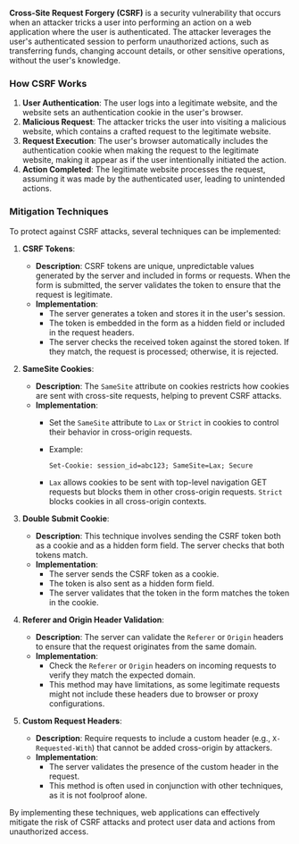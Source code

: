 **Cross-Site Request Forgery (CSRF)** is a security vulnerability that occurs when an attacker tricks a user into performing an action on a web application where the user is authenticated. The attacker leverages the user's authenticated session to perform unauthorized actions, such as transferring funds, changing account details, or other sensitive operations, without the user's knowledge.

### How CSRF Works

1. **User Authentication**: The user logs into a legitimate website, and the website sets an authentication cookie in the user's browser.
2. **Malicious Request**: The attacker tricks the user into visiting a malicious website, which contains a crafted request to the legitimate website.
3. **Request Execution**: The user's browser automatically includes the authentication cookie when making the request to the legitimate website, making it appear as if the user intentionally initiated the action.
4. **Action Completed**: The legitimate website processes the request, assuming it was made by the authenticated user, leading to unintended actions.

### Mitigation Techniques

To protect against CSRF attacks, several techniques can be implemented:

1. **CSRF Tokens**:
   - **Description**: CSRF tokens are unique, unpredictable values generated by the server and included in forms or requests. When the form is submitted, the server validates the token to ensure that the request is legitimate.
   - **Implementation**:
     - The server generates a token and stores it in the user's session.
     - The token is embedded in the form as a hidden field or included in the request headers.
     - The server checks the received token against the stored token. If they match, the request is processed; otherwise, it is rejected.

2. **SameSite Cookies**:
   - **Description**: The `SameSite` attribute on cookies restricts how cookies are sent with cross-site requests, helping to prevent CSRF attacks.
   - **Implementation**:
     - Set the `SameSite` attribute to `Lax` or `Strict` in cookies to control their behavior in cross-origin requests.
     - Example:

       ```http
       Set-Cookie: session_id=abc123; SameSite=Lax; Secure
       ```

     - `Lax` allows cookies to be sent with top-level navigation GET requests but blocks them in other cross-origin requests. `Strict` blocks cookies in all cross-origin contexts.

3. **Double Submit Cookie**:
   - **Description**: This technique involves sending the CSRF token both as a cookie and as a hidden form field. The server checks that both tokens match.
   - **Implementation**:
     - The server sends the CSRF token as a cookie.
     - The token is also sent as a hidden form field.
     - The server validates that the token in the form matches the token in the cookie.

4. **Referer and Origin Header Validation**:
   - **Description**: The server can validate the `Referer` or `Origin` headers to ensure that the request originates from the same domain.
   - **Implementation**:
     - Check the `Referer` or `Origin` headers on incoming requests to verify they match the expected domain.
     - This method may have limitations, as some legitimate requests might not include these headers due to browser or proxy configurations.

5. **Custom Request Headers**:
   - **Description**: Require requests to include a custom header (e.g., `X-Requested-With`) that cannot be added cross-origin by attackers.
   - **Implementation**:
     - The server validates the presence of the custom header in the request.
     - This method is often used in conjunction with other techniques, as it is not foolproof alone.

By implementing these techniques, web applications can effectively mitigate the risk of CSRF attacks and protect user data and actions from unauthorized access.
